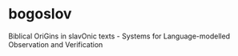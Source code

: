 # bogoslov
Biblical OriGins in slavOnic texts - Systems for Language-modelled Observation and Verification
